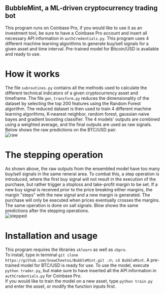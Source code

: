 ## BubbleMint, a ML-driven cryptocurrency trading bot
This program runs on Coinbase Pro, if you would like to use it as an investment tool, be sure to have a Coinbase Pro account and insert all necessary API information in ```authCredentials.py```. This program uses 4 different machine learning algorithms to generate buy/sell signals for a given asset and time interval. Pre-trained model for Bitcoin/USD is available and ready to use.

# How it works
The file ```subroutines.py``` contains all the methods used to calculate the different technical indicators of a given cryptocurrency asset and timeframe. The file ```gen_transform.py``` reduces the dimensionality of the dataset by selecting the top 200 features using the Random Forest algorithm. The reduced dataset is then used to train 4 different machine learning algorithms, K-nearest neighbor, random forest, gaussian naive bayes and gradient boosting classifier. The 4 models' outputs are combined using a weighted average, and the final outputs are used as raw signals. Below shows the raw predictions on the BTC/USD pair.\
![raw](https://user-images.githubusercontent.com/86272122/139788759-5549fe69-1c03-4d94-86c8-39582657bd08.png)

# The stepping operation
As shown above, the raw outputs from the ensembled model have too many buy/sell signals in the same reneral area. To combat this, a step operation is introduced, where the first buy signal will not result in the execution of the purchase, but rather trigger a stoploss and take-profit margin to be set. If a new buy signal is received prior to the price breaking either margins, the margin "steps" with the new signal and a new margin is generated. The purchase will only be executed when prices eventually crosses the margins. The same operation is done on sall signals. Blow shows the same predictions after the stepping operations.\
![stepped](https://user-images.githubusercontent.com/86272122/139789031-068c1a99-db77-45bb-972f-750db1c31000.png)

# Installation and usage
This program requires the libraries ```sklearn``` as well as ```cbpro```.\
To install, type in terminal ```git clone https://github.com/SnowCheetos/BubbleMint.git .n\ cd BubbleMint```. A pre-trained model for BTC/USD is ready for use. To use the model, execute ```python trader.py```, but make sure to have inserted all the API information in ```authCredentials.py``` for Coinbase Pro.\
If you would like to train the model on a new asset, type ```python train.py``` and enter the asset, or modify the function inputs first.
